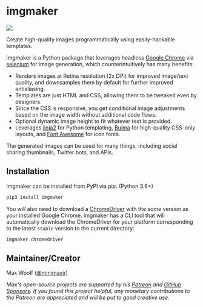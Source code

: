 # imgmaker

![](https://github.com/minimaxir/imgmaker/blob/master/docs/img/meme3.png?raw=true)

Create high-quality images programmatically using easily-hackable templates.

imgmaker is a Python package that leverages headless [Google Chrome](https://www.google.com/chrome/) via [selenium](https://selenium-python.readthedocs.io) for image generation, which counterintuitively has many benefits:

- Renders images at Retina resolution (2x DPI) for improved image/text quality, and downsamples them by default for further improved antialiasing.
- Templates are just HTML and CSS, allowing them to be tweaked even by designers.
- Since the CSS is responsive, you get conditional image adjustments based on the image width without additional code flows.
- Optional dynamic image height to fit whatever text is provided.
- Leverages [jinja2](https://jinja.palletsprojects.com/en/2.11.x/) for Python templating, [Bulma](https://bulma.io) for high-quality CSS-only layouts, and [Font Awesome](https://fontawesome.com) for icon fonts.

The generated images can be used for many things, including social sharing thumbnails, Twitter bots, and APIs.

## Installation

imgmaker can be installed from PyPI via pip. (Python 3.6+)

```sh
pip3 install imgmaker
```

You will also need to download a [ChromeDriver](https://chromedriver.chromium.org) with the _same_ version as your installed Google Chrome. imgmaker has a CLI tool that will automatically download the ChromeDriver for your platform corresponding to the latest `stable` version to the current directory:

```sh
imgmaker chromedriver
```

## Maintainer/Creator

Max Woolf ([@minimaxir](https://minimaxir.com))

_Max's open-source projects are supported by his [Patreon](https://www.patreon.com/minimaxir) and [GitHub Sponsors](https://github.com/sponsors/minimaxir). If you found this project helpful, any monetary contributions to the Patreon are appreciated and will be put to good creative use._
